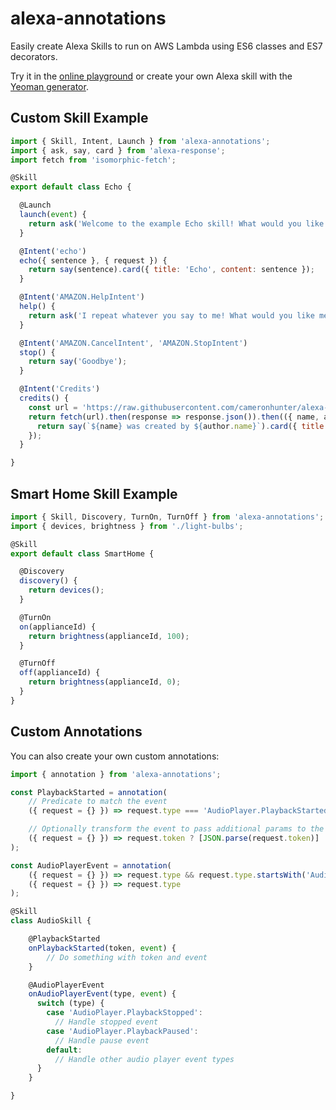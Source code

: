 # alexa-annotations

Easily create Alexa Skills to run on AWS Lambda using ES6 classes and ES7 decorators.

Try it in the [online playground](http://cameronhunter.github.io/alexa-playground/) or create your own Alexa skill with the [Yeoman generator](https://github.com/cameronhunter/generator-alexa-skill).

## Custom Skill Example

```javascript
import { Skill, Intent, Launch } from 'alexa-annotations';
import { ask, say, card } from 'alexa-response';
import fetch from 'isomorphic-fetch';

@Skill
export default class Echo {

  @Launch
  launch(event) {
    return ask('Welcome to the example Echo skill! What would you like me to repeat?');
  }

  @Intent('echo')
  echo({ sentence }, { request }) {
    return say(sentence).card({ title: 'Echo', content: sentence });
  }

  @Intent('AMAZON.HelpIntent')
  help() {
    return ask('I repeat whatever you say to me! What would you like me to repeat?');
  }

  @Intent('AMAZON.CancelIntent', 'AMAZON.StopIntent')
  stop() {
    return say('Goodbye');
  }

  @Intent('Credits')
  credits() {
    const url = 'https://raw.githubusercontent.com/cameronhunter/alexa-annotations/master/package.json';
    return fetch(url).then(response => response.json()).then(({ name, author }) => {
      return say(`${name} was created by ${author.name}`).card({ title: name, content: `Credits: ${author.name} <${author.email}> (${author.url})`});
    });
  }

}
```

## Smart Home Skill Example

```javascript
import { Skill, Discovery, TurnOn, TurnOff } from 'alexa-annotations';
import { devices, brightness } from './light-bulbs';

@Skill
export default class SmartHome {

  @Discovery
  discovery() {
    return devices();
  }

  @TurnOn
  on(applianceId) {
    return brightness(applianceId, 100);
  }

  @TurnOff
  off(applianceId) {
    return brightness(applianceId, 0);
  }
}
```

## Custom Annotations

You can also create your own custom annotations:

```javascript
import { annotation } from 'alexa-annotations';

const PlaybackStarted = annotation(
    // Predicate to match the event
    ({ request = {} }) => request.type === 'AudioPlayer.PlaybackStarted',

    // Optionally transform the event to pass additional params to the handler
    ({ request = {} }) => request.token ? [JSON.parse(request.token)] : []
);

const AudioPlayerEvent = annotation(
    ({ request = {} }) => request.type && request.type.startsWith('AudioPlayer.'),
    ({ request = {} }) => request.type
);

@Skill
class AudioSkill {

    @PlaybackStarted
    onPlaybackStarted(token, event) {
        // Do something with token and event
    }

    @AudioPlayerEvent
    onAudioPlayerEvent(type, event) {
      switch (type) {
        case 'AudioPlayer.PlaybackStopped':
          // Handle stopped event
        case 'AudioPlayer.PlaybackPaused':
          // Handle pause event
        default:
          // Handle other audio player event types
      }
    }

}
```

